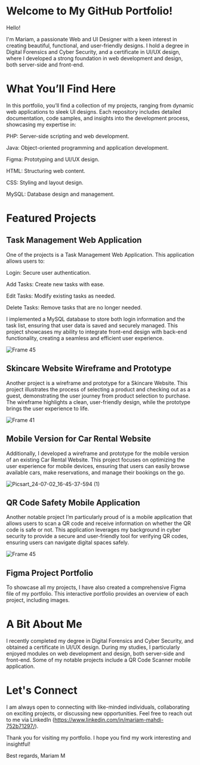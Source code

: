 # Welcome to My GitHub Portfolio!

Hello! 

I'm Mariam, a passionate Web and UI Designer with a keen interest in creating beautiful, functional, and user-friendly designs. I hold a degree in Digital Forensics and Cyber Security, and a certificate in UI/UX design, where I developed a strong foundation in web development and design, both server-side and front-end.

# What You’ll Find Here
In this portfolio, you’ll find a collection of my projects, ranging from dynamic web applications to sleek UI designs. Each repository includes detailed documentation, code samples, and insights into the development process, showcasing my expertise in:

PHP: Server-side scripting and web development.

Java: Object-oriented programming and application development.

Figma: Prototyping and UI/UX design.

HTML: Structuring web content.

CSS: Styling and layout design.

MySQL: Database design and management.

# Featured Projects
## Task Management Web Application
One of the projects is a Task Management Web Application. This application allows users to:

Login: Secure user authentication.

Add Tasks: Create new tasks with ease.

Edit Tasks: Modify existing tasks as needed.

Delete Tasks: Remove tasks that are no longer needed.

I implemented a MySQL database to store both login information and the task list, ensuring that user data is saved and securely managed. This project showcases my ability to integrate front-end design with back-end functionality, creating a seamless and efficient user experience.

![Frame 45](https://github.com/MariamM98/Portfolio/assets/168841004/e740dbed-58c8-42a7-b1d7-676dd9f1cc58)

## Skincare Website Wireframe and Prototype
Another project is a wireframe and prototype for a Skincare Website. This project illustrates the process of selecting a product and checking out as a guest, demonstrating the user journey from product selection to purchase. The wireframe highlights a clean, user-friendly design, while the prototype brings the user experience to life.

![Frame 41](https://github.com/MariamM98/Portfolio/assets/168841004/79484b8d-97b0-40da-b51d-de27e2c54a22)

## Mobile Version for Car Rental Website
Additionally, I developed a wireframe and prototype for the mobile version of an existing Car Rental Website. This project focuses on optimizing the user experience for mobile devices, ensuring that users can easily browse available cars, make reservations, and manage their bookings on the go.

![Picsart_24-07-02_16-45-37-594 (1)](https://github.com/MariamM98/Portfolio/assets/168841004/45f736ab-dc00-4e63-ab81-587fc0739b98)

## QR Code Safety Mobile Application
Another notable project I’m particularly proud of is a mobile application that allows users to scan a QR code and receive information on whether the QR code is safe or not. This application leverages my background in cyber security to provide a secure and user-friendly tool for verifying QR codes, ensuring users can navigate digital spaces safely.

![Frame 45](https://github.com/MariamM98/Portfolio/assets/168841004/20ae09b0-385b-4a84-a6b7-760ded6819e5)

## Figma Project Portfolio
To showcase all my projects, I have also created a comprehensive Figma file of my portfolio. This interactive portfolio provides an overview of each project, including images.

# A Bit About Me
I recently completed my degree in Digital Forensics and Cyber Security, and obtained a certificate in UI/UX design. During my studies, I particularly enjoyed modules on web development and design, both server-side and front-end. Some of my notable projects include a QR Code Scanner mobile application.

# Let's Connect
I am always open to connecting with like-minded individuals, collaborating on exciting projects, or discussing new opportunities. Feel free to reach out to me via LinkedIn (https://www.linkedin.com/in/mariam-mahdi-752b71297/).

Thank you for visiting my portfolio. I hope you find my work interesting and insightful!

Best regards,
Mariam M

